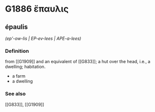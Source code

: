 # G1886 ἔπαυλις

## épaulis

_(ep'-ow-lis | EP-ev-lees | APE-a-lees)_

### Definition

from [[G1909]] and an equivalent of [[G833]]; a hut over the head, i.e., a dwelling; habitation.

- a farm
- a dwelling

### See also

[[G833]], [[G1909]]

